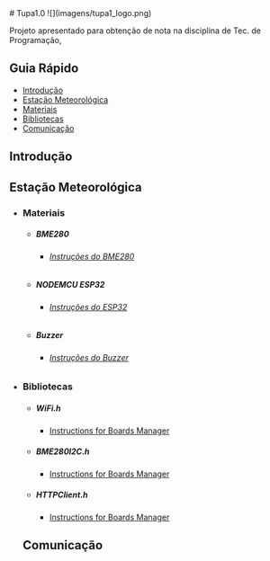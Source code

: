 </div> # Tupa1.0 </div>
![](imagens/tupa1_logo.png)


Projeto apresentado para obtenção de nota na disciplina de Tec. de Programação,
## Guia Rápido 
- [Introdução](#introdução)
- [Estação Meteorológica](#estação-meteorológica)
- [Materiais](#materiais)
- [Bibliotecas](#bibliotecas)
- [Comunicação](#comunicação)

## Introdução 

## Estação Meteorológica 
- ### Materiais
  - ##### BME280
    + ###### [Instruções do BME280](https://www.embeddedadventures.com/datasheets/BME280.pdf)
  
  
  - ##### NODEMCU ESP32
    + ###### [Instruções do ESP32](https://www.espressif.com/sites/default/files/documentation/esp32_datasheet_en.pdf)
  
  
  - ##### Buzzer
    + ###### [Instruções do Buzzer](http://www.farnell.com/datasheets/2171929.pdf)
  
- ### Bibliotecas
  - ##### WiFi.h
  
    + [Instructions for Boards Manager](https://github.com/espressif/arduino-esp32)

  - ##### BME280I2C.h
  
    + [Instructions for Boards Manager](https://github.com/finitespace/BME280)

  - ##### HTTPClient.h
  
    +  [Instructions for Boards Manager](https://github.com/espressif/arduino-esp32)
  
  ## Comunicação
